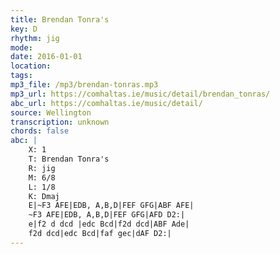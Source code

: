 ```yaml
---
title: Brendan Tonra's
key: D
rhythm: jig
mode: 
date: 2016-01-01
location:
tags: 
mp3_file: /mp3/brendan-tonras.mp3
mp3_url: https://comhaltas.ie/music/detail/brendan_tonras/
abc_url: https://comhaltas.ie/music/detail/
source: Wellington
transcription: unknown
chords: false
abc: |
    X: 1
    T: Brendan Tonra's
    R: jig
    M: 6/8
    L: 1/8
    K: Dmaj
    E|~F3 AFE|EDB, A,B,D|FEF GFG|ABF AFE|
    ~F3 AFE|EDB, A,B,D|FEF GFG|AFD D2:|
    e|f2 d dcd |edc Bcd|f2d dcd|ABF Ade|
    f2d dcd|edc Bcd|faf gec|dAF D2:|   
---
```



